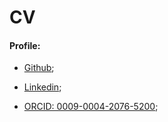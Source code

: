 CV 
====== 

#### Profile: 

- [Github](https://github.com/josephkb87); 

- [Linkedin](https://www.linkedin.com/in/kiyini-joseph-balamazze-04953420/);

- [ORCID: 0009-0004-2076-5200](https://orcid.org/0009-0004-2076-5200);
